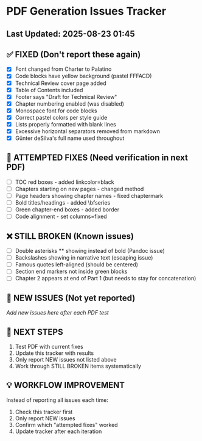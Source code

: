 # PDF Generation Issues Tracker
## Last Updated: 2025-08-23 01:45

## ✅ FIXED (Don't report these again)
- [x] Font changed from Charter to Palatino
- [x] Code blocks have yellow background (pastel FFFACD)
- [x] Technical Review cover page added
- [x] Table of Contents included
- [x] Footer says "Draft for Technical Review"
- [x] Chapter numbering enabled (was disabled)
- [x] Monospace font for code blocks
- [x] Correct pastel colors per style guide
- [x] Lists properly formatted with blank lines
- [x] Excessive horizontal separators removed from markdown
- [x] Günter deSilva's full name used throughout

## 🔧 ATTEMPTED FIXES (Need verification in next PDF)
- [ ] TOC red boxes - added linkcolor=black
- [ ] Chapters starting on new pages - changed method
- [ ] Page headers showing chapter names - fixed chaptermark
- [ ] Bold titles/headings - added \bfseries
- [ ] Green chapter-end boxes - added border
- [ ] Code alignment - set columns=fixed

## ❌ STILL BROKEN (Known issues)
- [ ] Double asterisks ** showing instead of bold (Pandoc issue)
- [ ] Backslashes showing in narrative text (escaping issue)
- [ ] Famous quotes left-aligned (should be centered)
- [ ] Section end markers not inside green blocks
- [ ] Chapter 2 appears at end of Part 1 (but needs to stay for concatenation)

## 📝 NEW ISSUES (Not yet reported)
_Add new issues here after each PDF test_

## 🎯 NEXT STEPS
1. Test PDF with current fixes
2. Update this tracker with results
3. Only report NEW issues not listed above
4. Work through STILL BROKEN items systematically

## 💡 WORKFLOW IMPROVEMENT
Instead of reporting all issues each time:
1. Check this tracker first
2. Only report NEW issues
3. Confirm which "attempted fixes" worked
4. Update tracker after each iteration